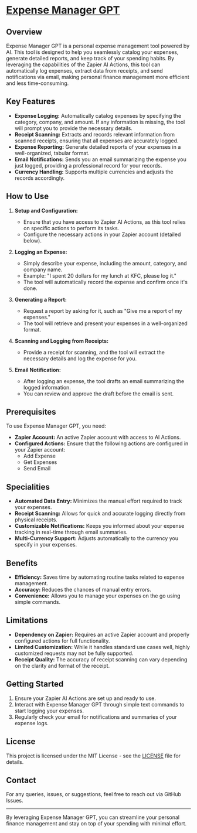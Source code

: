 # [Expense Manager GPT](https://chatgpt.com/g/g-GmluiFlDh-expense-manager)

## Overview

Expense Manager GPT is a personal expense management tool powered by AI. This tool is designed to help you seamlessly catalog your expenses, generate detailed reports, and keep track of your spending habits. By leveraging the capabilities of the Zapier AI Actions, this tool can automatically log expenses, extract data from receipts, and send notifications via email, making personal finance management more efficient and less time-consuming.

## Key Features

- **Expense Logging:** Automatically catalog expenses by specifying the category, company, and amount. If any information is missing, the tool will prompt you to provide the necessary details.
- **Receipt Scanning:** Extracts and records relevant information from scanned receipts, ensuring that all expenses are accurately logged.
- **Expense Reporting:** Generate detailed reports of your expenses in a well-organized, tabular format.
- **Email Notifications:** Sends you an email summarizing the expense you just logged, providing a professional record for your records.
- **Currency Handling:** Supports multiple currencies and adjusts the records accordingly.

## How to Use

1. **Setup and Configuration:**
   - Ensure that you have access to Zapier AI Actions, as this tool relies on specific actions to perform its tasks.
   - Configure the necessary actions in your Zapier account (detailed below).

2. **Logging an Expense:**
   - Simply describe your expense, including the amount, category, and company name.
   - Example: "I spent 20 dollars for my lunch at KFC, please log it."
   - The tool will automatically record the expense and confirm once it's done.

3. **Generating a Report:**
   - Request a report by asking for it, such as "Give me a report of my expenses."
   - The tool will retrieve and present your expenses in a well-organized format.

4. **Scanning and Logging from Receipts:**
   - Provide a receipt for scanning, and the tool will extract the necessary details and log the expense for you.

5. **Email Notification:**
   - After logging an expense, the tool drafts an email summarizing the logged information.
   - You can review and approve the draft before the email is sent.

## Prerequisites

To use Expense Manager GPT, you need:

- **Zapier Account:** An active Zapier account with access to AI Actions.
- **Configured Actions:** Ensure that the following actions are configured in your Zapier account:
  - Add Expense
  - Get Expenses
  - Send Email

## Specialities

- **Automated Data Entry:** Minimizes the manual effort required to track your expenses.
- **Receipt Scanning:** Allows for quick and accurate logging directly from physical receipts.
- **Customizable Notifications:** Keeps you informed about your expense tracking in real-time through email summaries.
- **Multi-Currency Support:** Adjusts automatically to the currency you specify in your expenses.

## Benefits

- **Efficiency:** Saves time by automating routine tasks related to expense management.
- **Accuracy:** Reduces the chances of manual entry errors.
- **Convenience:** Allows you to manage your expenses on the go using simple commands.

## Limitations

- **Dependency on Zapier:** Requires an active Zapier account and properly configured actions for full functionality.
- **Limited Customization:** While it handles standard use cases well, highly customized requests may not be fully supported.
- **Receipt Quality:** The accuracy of receipt scanning can vary depending on the clarity and format of the receipt.

## Getting Started

1. Ensure your Zapier AI Actions are set up and ready to use.
2. Interact with Expense Manager GPT through simple text commands to start logging your expenses.
3. Regularly check your email for notifications and summaries of your expense logs.

## License

This project is licensed under the MIT License - see the [LICENSE](LICENSE) file for details.

## Contact

For any queries, issues, or suggestions, feel free to reach out via GitHub Issues.

---

By leveraging Expense Manager GPT, you can streamline your personal finance management and stay on top of your spending with minimal effort.

